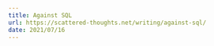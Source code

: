 ```yaml
---
title: Against SQL
url: https://scattered-thoughts.net/writing/against-sql/
date: 2021/07/16
---
```

